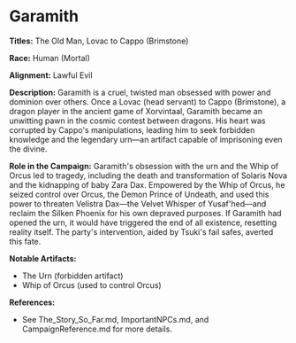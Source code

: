 # Garamith

**Titles:** The Old Man, Lovac to Cappo (Brimstone)

**Race:** Human (Mortal)

**Alignment:** Lawful Evil

**Description:**
Garamith is a cruel, twisted man obsessed with power and dominion over others. Once a Lovac (head servant) to Cappo (Brimstone), a dragon player in the ancient game of Xorvintaal, Garamith became an unwitting pawn in the cosmic contest between dragons. His heart was corrupted by Cappo's manipulations, leading him to seek forbidden knowledge and the legendary urn—an artifact capable of imprisoning even the divine.

**Role in the Campaign:**
Garamith's obsession with the urn and the Whip of Orcus led to tragedy, including the death and transformation of Solaris Nova and the kidnapping of baby Zara Dax. Empowered by the Whip of Orcus, he seized control over Orcus, the Demon Prince of Undeath, and used this power to threaten Velistra Dax—the Velvet Whisper of Yusaf'hed—and reclaim the Silken Phoenix for his own depraved purposes. If Garamith had opened the urn, it would have triggered the end of all existence, resetting reality itself. The party's intervention, aided by Tsuki's fail safes, averted this fate.

**Notable Artifacts:**
- The Urn (forbidden artifact)
- Whip of Orcus (used to control Orcus)

**References:**
- See The_Story_So_Far.md, ImportantNPCs.md, and CampaignReference.md for more details.
